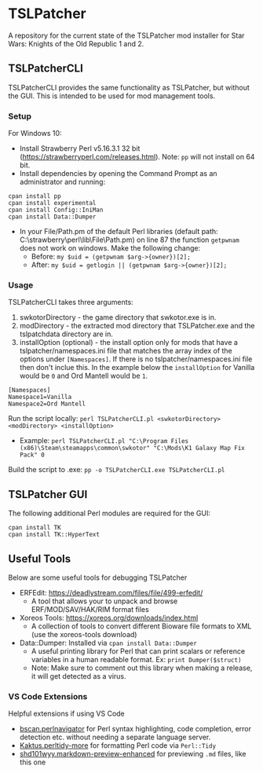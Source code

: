 # TSLPatcher
A repository for the current state of the TSLPatcher mod installer for Star Wars: Knights of the Old Republic 1 and 2.

## TSLPatcherCLI
TSLPatcherCLI provides the same functionality as TSLPatcher, but without the GUI. This is intended to be used for mod management tools.

### Setup
For Windows 10:
* Install Strawberry Perl v5.16.3.1 32 bit (https://strawberryperl.com/releases.html). Note: `pp` will not install on 64 bit.
* Install dependencies by opening the Command Prompt as an administrator and running:
```
cpan install pp
cpan install experimental
cpan install Config::IniMan
cpan install Data::Dumper
```
* In your File/Path.pm of the default Perl libraries (default path: C:\strawberry\perl\lib\File\Path.pm) on line 87 the function `getpwnam` does not work on windows. Make the following change:
    - Before: `my $uid = (getpwnam $arg->{owner})[2];`
    - After: `my $uid = getlogin || (getpwnam $arg->{owner})[2];`

### Usage
TSLPatcherCLI takes three arguments:
1. swkotorDirectory - the game directory that swkotor.exe is in.
2. modDirectory - the extracted mod directory that TSLPatcher.exe and the tslpatchdata directory are in.
3. installOption (optional) - the install option only for mods that have a tslpatcher/namespaces.ini file that matches the array index of the options under `[Namespaces]`. If there is no tslpatcher/namespaces.ini file then don't inclue this. In the example below the `installOption` for Vanilla would be `0` and Ord Mantell would be `1`.
```
[Namespaces]
Namespace1=Vanilla
Namespace2=Ord Mantell
```

Run the script locally: `perl TSLPatcherCLI.pl <swkotorDirectory> <modDirectory> <installOption>`
* Example: `perl TSLPatcherCLI.pl "C:\Program Files (x86)\Steam\steamapps\common\swkotor" "C:\Mods\K1 Galaxy Map Fix Pack" 0`

Build the script to .exe: `pp -o TSLPatcherCLI.exe TSLPatcherCLI.pl`

## TSLPatcher GUI
The following additional Perl modules are required for the GUI:
```
cpan install TK
cpan install TK::HyperText
```

## Useful Tools
Below are some useful tools for debugging TSLPatcher

* ERFEdit: https://deadlystream.com/files/file/499-erfedit/
    - A tool that allows your to unpack and browse ERF/MOD/SAV/HAK/RIM format files
* Xoreos Tools: https://xoreos.org/downloads/index.html
    - A collection of tools to convert different Bioware file formats to XML (use the xoreos-tools download)
* Data::Dumper: Installed via `cpan install Data::Dumper`
    - A useful printing library for Perl that can print scalars or reference variables in a human readable format. Ex: `print Dumper($struct)`
    - Note: Make sure to comment out this library when making a release, it will get detected as a virus.

### VS Code Extensions
Helpful extensions if using VS Code

* [bscan.perlnavigator](https://marketplace.visualstudio.com/items?itemName=bscan.perlnavigator) for Perl syntax highlighting, code completion, error detection etc. without needing a separate language server.
* [Kaktus.perltidy-more](https://marketplace.visualstudio.com/items?itemName=Kaktus.perltidy-more) for formatting Perl code via `Perl::Tidy`
* [shd101wyy.markdown-preview-enhanced](https://marketplace.visualstudio.com/items?itemName=shd101wyy.markdown-preview-enhanced) for previewing `.md` files, like this one
